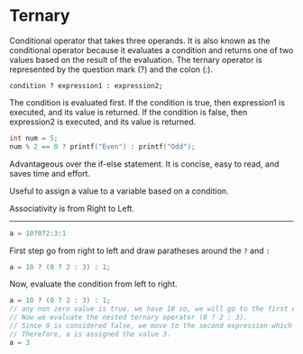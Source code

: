 # Ternary

Conditional operator that takes three operands. It is also known as the conditional operator because it evaluates a
condition and returns one of two values based on the result of the evaluation. The ternary operator is represented by
the question mark (?) and the colon (:).

`condition ? expression1 : expression2;`

The condition is evaluated first. If the condition is true, then expression1 is executed, and its value is returned. If
the condition is false, then expression2 is executed, and its value is returned.

```C
int num = 5;
num % 2 == 0 ? printf("Even") : printf("Odd");
```

Advantageous over the if-else statement. It is concise, easy to read, and saves time and effort.

Useful to assign a value to a variable based on a condition.

Associativity is from Right to Left.

---

```C
a = 10?0?2:3:1
```

First step go from right to left and draw paratheses around the `?` and `:`

```C
a = 10 ? (0 ? 2 : 3) : 1;
```

Now, evaluate the condition from left to right.

```C
a = 10 ? (0 ? 2 : 3) : 1;
// any non zero value is true. we have 10 so, we will go to the first expression.
// Now we evaluate the nested ternary operator (0 ? 2 : 3).
// Since 0 is considered false, we move to the second expression which is 3.
// Therefore, a is assigned the value 3.
a = 3
```

